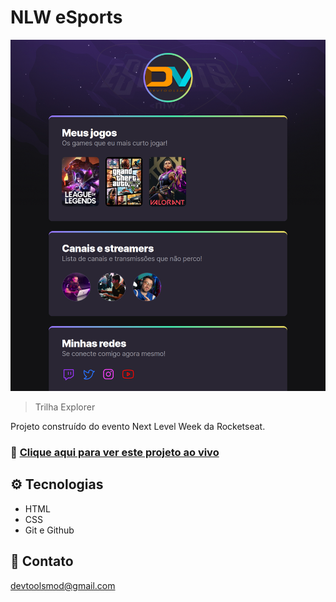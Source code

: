 # NLW eSports

![preview](./.github/preview.png)

> Trilha Explorer

Projeto construído do evento Next Level Week da Rocketseat.

### 🔗 [Clique aqui para ver este projeto ao vivo](https://rogeriopedroso.github.io/nfl_esports/)

## ⚙️ Tecnologias

- HTML
- CSS
- Git e Github

## 📨 Contato

devtoolsmod@gmail.com
